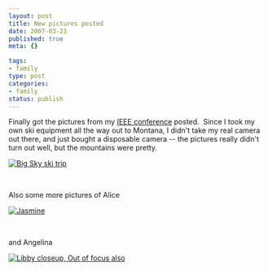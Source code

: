 ```yaml
--- 
layout: post
title: New pictures posted
date: 2007-03-21
published: true
meta: {}

tags: 
- family
type: post
categories: 
- family
status: publish
---
```



Finally got the pictures from my [IEEE conference](http://blog-family.andyeick.com/2007/03/10/2007+IEEE+Aerospace+Conference.aspx) posted.  Since I took my own ski equipment all the way out to Montana, I didn't take my real camera out there, and just bought a disposable camera -- the pictures really didn't turn out well, but the mountains were pretty.

 

[![Big Sky ski trip](http://media.eick.us/2011/05/428721865_0222149211_m.jpg)](http://www.flickr.com/photos/19429588@N00/428721865/ "Big Sky ski trip")

 

 

 

Also some more pictures of Alice

 

[![Jasmine](http://media.eick.us/2011/05/424698901_1ce6beff7f_m.jpg)](http://www.flickr.com/photos/19429588@N00/424698901/ "Jasmine")

 

 

 

and Angelina

 

[![Libby closeup,  Out of focus also](http://media.eick.us/2011/05/410879102_dc7a4cd9a9_m.jpg)](http://www.flickr.com/photos/19429588@N00/410879102/ "Libby closeup,  Out of focus also")

